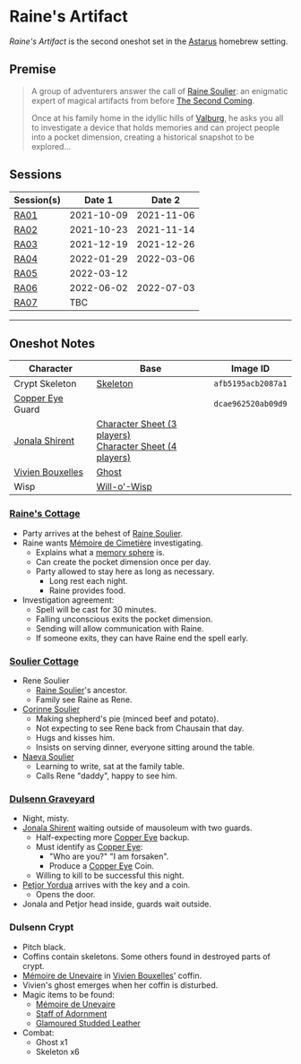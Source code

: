 # Raine's Artifact

*Raine's Artifact* is the second oneshot set in the [Astarus](../celestial-objects/astarus.md) homebrew setting.

## Premise

> A group of adventurers answer the call of [Raine Soulier](../characters/raine-soulier.md): an enigmatic expert of magical artifacts from before [The Second Coming](../history/events/the-second-coming.md).
>
> Once at his family home in the idyllic hills of [Valburg](../civilisations/nilsavnic-alliance/states/valburg.md), he asks you all to investigate a device that holds memories and can project people into a pocket dimension, creating a historical snapshot to be explored...

## Sessions

| Session(s) | Date 1 | Date 2 |
|---| --- | --- |
| [RA01](../sessions/RA01.md) | 2021-10-09 | 2021-11-06 |
| [RA02](../sessions/RA02.md) | 2021-10-23 | 2021-11-14 |
| [RA03](../sessions/RA03.md) | 2021-12-19 | 2021-12-26 |
| [RA04](../sessions/RA04.md) | 2022-01-29 | 2022-03-06 |
| [RA05](../sessions/RA05.md) | 2022-03-12 | |
| [RA06](../sessions/RA06.md) | 2022-06-02 | 2022-07-03 |
| [RA07](../sessions/RA07.md) | TBC | |

---

## Oneshot Notes

| Character | Base | Image ID
| --- | --- | --- |
| Crypt Skeleton | [Skeleton](https://www.dndbeyond.com/monsters/skeleton) | `afb5195acb2087a1` |
| [Copper Eye](../organisations/copper-eye.md) Guard || `dcae962520ab09d9` |
| [Jonala Shirent](../characters/jonala-shirent.md) | [Character Sheet (3 players)](https://www.dndbeyond.com/profile/JessRising/characters/59601657)<br>[Character Sheet (4 players)](https://www.dndbeyond.com/profile/JessRising/characters/64194957) ||
| [Vivien Bouxelles](../characters/vivien-bouxelles.md) | [Ghost](https://www.dndbeyond.com/monsters/ghost) ||
| Wisp | [Will-o'-Wisp](https://www.dndbeyond.com/monsters/will-o-wisp) ||

### [Raine's Cottage](../places/buildings/houses/raines-cottage.md)

- Party arrives at the behest of [Raine Soulier](../characters/raine-soulier.md).
- Raine wants [Mémoire de Cimetière](../items/echneshment/memory-spheres/memoire-de-cimetiere.md) investigating.
  - Explains what a [memory sphere](../items/echneshment/memory-spheres/memory-sphere.md) is.
  - Can create the pocket dimension once per day.
  - Party allowed to stay here as long as necessary.
    - Long rest each night.
    - Raine provides food.
- Investigation agreement:
  - Spell will be cast for 30 minutes.
  - Falling unconscious exits the pocket dimension.
  - Sending will allow communication with Raine.
  - If someone exits, they can have Raine end the spell early.

### [Soulier Cottage](../places/buildings/houses/soulier-cottage.md)

- Rene Soulier
  - [Raine Soulier](../characters/raine-soulier.md)'s ancestor.
  - Family see Raine as Rene.
- [Corinne Soulier](../characters/corinne-soulier.md)
  - Making shepherd's pie (minced beef and potato).
  - Not expecting to see Rene back from Chausain that day.
  - Hugs and kisses him.
  - Insists on serving dinner, everyone sitting around the table.
- [Naeva Soulier](../characters/naeva-soulier.md)
  - Learning to write, sat at the family table.
  - Calls Rene "daddy", happy to see him.

### [Dulsenn Graveyard](../places/structures/dulsenn-graveyard.md)

- Night, misty.
- [Jonala Shirent](../characters/jonala-shirent.md) waiting outside of mausoleum with two guards.
  - Half-expecting more [Copper Eye](../organisations/copper-eye.md) backup.
  - Must identify as [Copper Eye](../organisations/copper-eye.md):
    - "Who are you?" "I am forsaken".
    - Produce a [Copper Eye](../organisations/copper-eye.md) Coin.
  - Willing to kill to be successful this night.
- [Petjor Yordua](../characters/petjor-yordua.md) arrives with the key and a coin.
  - Opens the door.
- Jonala and Petjor head inside, guards wait outside.

### Dulsenn Crypt

- Pitch black.
- Coffins contain skeletons. Some others found in destroyed parts of crypt.
- [Mémoire de Unevaire](../items/echneshment/weapons/memoire-de-unevaire.md) in [Vivien Bouxelles](../characters/vivien-bouxelles.md)' coffin.
- Vivien's ghost emerges when her coffin is disturbed.
- Magic items to be found:
  - [Mémoire de Unevaire](../items/echneshment/weapons/memoire-de-unevaire.md)
  - [Staff of Adornment](https://www.dndbeyond.com/magic-items/staff-of-adornment)
  - [Glamoured Studded Leather](https://www.dndbeyond.com/magic-items/glamoured-studded-leather)
- Combat:
  - Ghost x1
  - Skeleton x6
